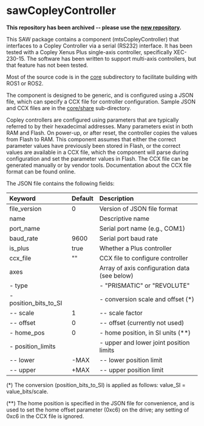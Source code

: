 
# sawCopleyController

**This repository has been archived -- please use the [new repository](https://github.com/jhu-saw/sawCopleyController).**

This SAW package contains a component (mtsCopleyController) that interfaces to a Copley Controller via a serial (RS232) interface. It has been tested with a Copley Xenus Plus single-axis controller, specifically XEC-230-15. The software has been written to support multi-axis controllers, but that feature has not been tested.

Most of the source code is in the [core](./core) subdirectory to facilitate building with ROS1 or ROS2.

The component is designed to be generic, and is configured using a JSON file, which can specify a CCX file for controller configuration. Sample JSON and CCX files are in the [core/share](./core/share) sub-directory.

Copley controllers are configured using parameters that are typically referred to by their hexadecimal addresses. Many parameters exist in both RAM and Flash. On power-up, or after reset, the controller copies the values from Flash to RAM. This component assumes that either the correct parameter values have previously been stored in Flash, or the correct values are available in a CCX file, which the component will parse during configuration and set the parameter values in Flash. The CCX file can be generated manually or by vendor tools. Documentation about the CCX file format can be found online.

The JSON file contains the following fields:

| Keyword      | Default   | Description                                     |
|:-------------|:----------|:------------------------------------------------|
| file_version | 0         | Version of JSON file format                     |
| name         |           | Descriptive name                                |
| port_name    |           | Serial port name (e.g., COM1)                   |
| baud_rate    | 9600      | Serial port baud rate                           |
| is_plus      | true      | Whether a Plus controller                       |
| ccx_file     | ""        | CCX file to configure controller                |
| axes         |           | Array of axis configuration data (see below)    |
|  - type      |           | - "PRISMATIC" or "REVOLUTE"                     |
|  - position_bits_to_SI |  | - conversion scale and offset (*)              |
|  -- scale    | 1         | -- scale factor                                 |
|  -- offset   | 0         | -- offset (currently not used)                  |
|  - home_pos  | 0         | - home position, in SI units (**)               |
|  - position_limits |     | - upper and lower joint position limits         |
|  -- lower    | -MAX      | -- lower position limit                         |
|  -- upper    | +MAX      | -- upper position limit                         |

(*) The conversion (position_bits_to_SI) is applied as follows:  value_SI = value_bits/scale.

(**) The home position is specified in the JSON file for convenience, and is used to set the home offset parameter (0xc6) on the drive; any setting of 0xc6 in the CCX file is ignored.
